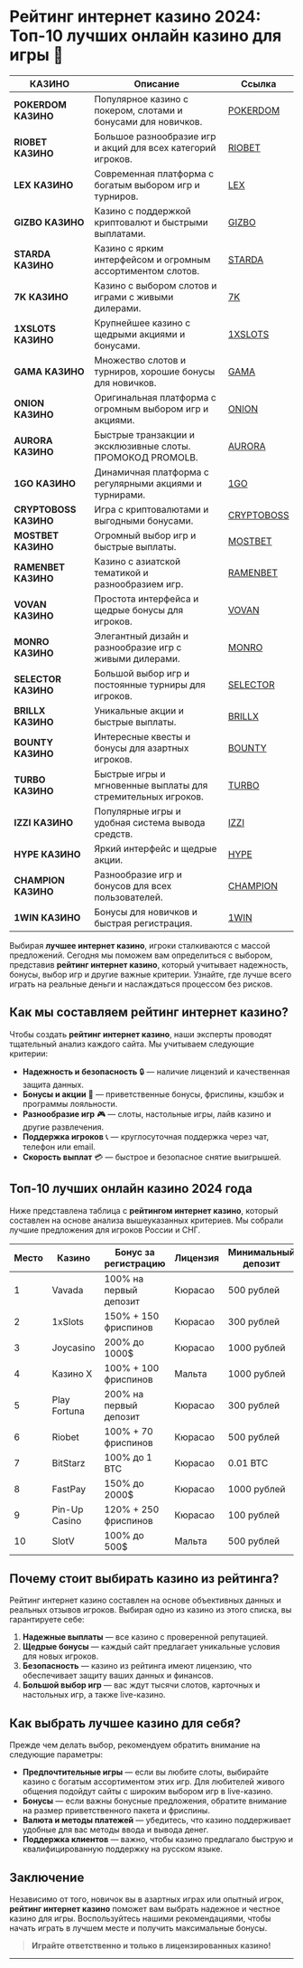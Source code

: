 # Рейтинг интернет казино 2024: Топ-10 лучших онлайн казино для игры 🎰
| КАЗИНО          | Описание                                                                                   | Ссылка          |
|-----------------|--------------------------------------------------------------------------------------------|-----------------|
| **POKERDOM КАЗИНО**  | Популярное казино с покером, слотами и бонусами для новичков.                             | [POKERDOM](https://brandplay.link/Bxg7SC7H) |
| **RIOBET КАЗИНО**    | Большое разнообразие игр и акций для всех категорий игроков.                             | [RIOBET](https://brandplay.link/dtx89f2L) |
| **LEX КАЗИНО**       | Современная платформа с богатым выбором игр и турниров.                                  | [LEX](https://brandplay.link/2HFTmBc8) |
| **GIZBO КАЗИНО**     | Казино с поддержкой криптовалют и быстрыми выплатами.                                    | [GIZBO](https://gizbo-tea02.com/c8e962e89) |
| **STARDA КАЗИНО**    | Казино с ярким интерфейсом и огромным ассортиментом слотов.                              | [STARDA](https://brandplay.link/cpFQbWKn) |
| **7K КАЗИНО**        | Казино с выбором слотов и играми с живыми дилерами.                                      | [7K](https://brandplay.link/dd46bNgD) |
| **1XSLOTS КАЗИНО**   | Крупнейшее казино с щедрыми акциями и бонусами.                                          | [1XSLOTS](https://brandplay.link/R4xfxqdm) |
| **GAMA КАЗИНО**      | Множество слотов и турниров, хорошие бонусы для новичков.                                | [GAMA](https://brandplay.link/zrZpLFTP) |
| **ONION КАЗИНО**     | Оригинальная платформа с огромным выбором игр и акциями.                                 | [ONION](https://obclk001-2d.top/click?offer_id=986&partner_id=10542&landing_id=1798&utm_medium=affiliate&sub_1=oncasino3) |
| **AURORA КАЗИНО**    | Быстрые транзакции и эксклюзивные слоты. ПРОМОКОД PROMOLB.                               | [AURORA](https://10trafic-stat2.com/click/668546566bcc6313411604c7/6766/15114/subaccount?promocode=PROMOLB) |
| **1GO КАЗИНО**       | Динамичная платформа с регулярными акциями и турнирами.                                  | [1GO](https://1go-ircp01.com/ce015f410) |
| **CRYPTOBOSS КАЗИНО**| Игра с криптовалютами и выгодными бонусами.                                              | [CRYPTOBOSS](https://cryptobossc.online/d847bcfa9) |
| **MOSTBET КАЗИНО**   | Огромный выбор игр и быстрые выплаты.                                                    | [MOSTBET](https://ktbtis024ifqfn0mst.com/beQs) |
| **RAMENBET КАЗИНО**  | Казино с азиатской тематикой и разнообразием игр.                                        | [RAMENBET](https://get.saltyram.com/ru/registration?apkpop=0&partner=p24970p3296034p5526) |
| **VOVAN КАЗИНО**     | Простота интерфейса и щедрые бонусы для игроков.                                         | [VOVAN](https://vovan.site/d098ab058) |
| **MONRO КАЗИНО**     | Элегантный дизайн и разнообразие игр с живыми дилерами.                                  | [MONRO](https://mnr-ircp01.com/c3ce72a2c) |
| **SELECTOR КАЗИНО**  | Большой выбор игр и постоянные турниры для игроков.                                      | [SELECTOR](https://gosel.vc/SELVK) |
| **BRILLX КАЗИНО**    | Уникальные акции и быстрые выплаты.                                                      | [BRILLX](https://brillx.run/BRIVK) |
| **BOUNTY КАЗИНО**    | Интересные квесты и бонусы для азартных игроков.                                         | [BOUNTY](https://bounty-casino.de/BOVK) |
| **TURBO КАЗИНО**     | Быстрые игры и мгновенные выплаты для стремительных игроков.                             | [TURBO](https://turbo-casino.cc/TURVK) |
| **IZZI КАЗИНО**      | Популярные игры и удобная система вывода средств.                                        | [IZZI](https://izzi-fr03.com/ca7c8a7b7) |
| **HYPE КАЗИНО**      | Яркий интерфейс и щедрые акции.                                                          | [HYPE](https://hypekaz.com/dc2f44ad0) |
| **CHAMPION КАЗИНО**  | Разнообразие игр и бонусов для всех пользователей.                                       | [CHAMPION](https://champcasino.ink/pobeda/doa-hats?p80412p305331p112c) |
| **1WIN КАЗИНО**      | Бонусы для новичков и быстрая регистрация.                                               | [1WIN](https://brandplay.link/6F5VqbyZ) |

Выбирая **лучшее интернет казино**, игроки сталкиваются с массой предложений. Сегодня мы поможем вам определиться с выбором, представив **рейтинг интернет казино**, который учитывает надежность, бонусы, выбор игр и другие важные критерии. Узнайте, где лучше всего играть на реальные деньги и наслаждаться процессом без рисков.

## Как мы составляем рейтинг интернет казино?

Чтобы создать **рейтинг интернет казино**, наши эксперты проводят тщательный анализ каждого сайта. Мы учитываем следующие критерии:

- **Надежность и безопасность** 🔒 — наличие лицензий и качественная защита данных.
- **Бонусы и акции** 🎁 — приветственные бонусы, фриспины, кэшбэк и программы лояльности.
- **Разнообразие игр** 🎮 — слоты, настольные игры, лайв казино и другие развлечения.
- **Поддержка игроков** 📞 — круглосуточная поддержка через чат, телефон или email.
- **Скорость выплат** 💳 — быстрое и безопасное снятие выигрышей.

## Топ-10 лучших онлайн казино 2024 года

Ниже представлена таблица с **рейтингом интернет казино**, который составлен на основе анализа вышеуказанных критериев. Мы собрали лучшие предложения для игроков России и СНГ.

| Место | Казино            | Бонус за регистрацию     | Лицензия       | Минимальный депозит | Ассортимент игр   |
|-------|-------------------|--------------------------|----------------|---------------------|-------------------|
| 1     | Vavada             | 100% на первый депозит   | Кюрасао        | 500 рублей           | Слоты, рулетка    |
| 2     | 1xSlots            | 150% + 150 фриспинов     | Кюрасао        | 300 рублей           | Слоты, лайв игры  |
| 3     | Joycasino          | 200% до 1000$            | Кюрасао        | 1000 рублей          | Слоты, карточные  |
| 4     | Казино Х            | 100% + 100 фриспинов     | Мальта         | 1000 рублей          | Лайв, слоты       |
| 5     | Play Fortuna       | 200% на первый депозит   | Кюрасао        | 300 рублей           | Слоты, покер      |
| 6     | Riobet             | 100% + 70 фриспинов      | Кюрасао        | 500 рублей           | Слоты, лотереи    |
| 7     | BitStarz           | 100% до 1 BTC            | Кюрасао        | 0.01 BTC             | Крипто игры       |
| 8     | FastPay            | 150% до 2000$            | Кюрасао        | 1000 рублей          | Быстрые выплаты   |
| 9     | Pin-Up Casino      | 120% + 250 фриспинов     | Кюрасао        | 100 рублей           | Слоты, лайв казино|
| 10    | SlotV              | 100% до 500$             | Мальта         | 500 рублей           | Разнообразие игр  |

## Почему стоит выбирать казино из рейтинга?

Рейтинг интернет казино составлен на основе объективных данных и реальных отзывов игроков. Выбирая одно из казино из этого списка, вы гарантируете себе:

1. **Надежные выплаты** — все казино с проверенной репутацией.
2. **Щедрые бонусы** — каждый сайт предлагает уникальные условия для новых игроков.
3. **Безопасность** — казино из рейтинга имеют лицензию, что обеспечивает защиту ваших данных и финансов.
4. **Большой выбор игр** — вас ждут тысячи слотов, карточных и настольных игр, а также live-казино.

## Как выбрать лучшее казино для себя?

Прежде чем делать выбор, рекомендуем обратить внимание на следующие параметры:

- **Предпочтительные игры** — если вы любите слоты, выбирайте казино с богатым ассортиментом этих игр. Для любителей живого общения подойдут сайты с широким выбором игр в live-казино.
- **Бонусы** — если важны бонусные предложения, обратите внимание на размер приветственного пакета и фриспины.
- **Валюта и методы платежей** — убедитесь, что казино поддерживает удобные для вас методы ввода и вывода денег.
- **Поддержка клиентов** — важно, чтобы казино предлагало быструю и квалифицированную поддержку на русском языке.

## Заключение

Независимо от того, новичок вы в азартных играх или опытный игрок, **рейтинг интернет казино** поможет вам выбрать надежное и честное казино для игры. Воспользуйтесь нашими рекомендациями, чтобы начать играть в лучшем месте и получить максимальные бонусы.

> **Играйте ответственно и только в лицензированных казино!**

---

